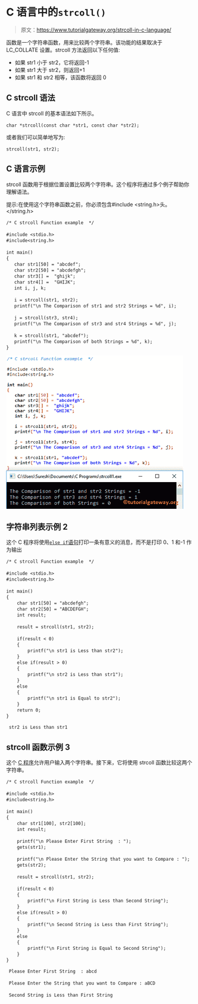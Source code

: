 # C 语言中的`strcoll()`

> 原文：<https://www.tutorialgateway.org/strcoll-in-c-language/>

函数是一个字符串函数，用来比较两个字符串。该功能的结果取决于 LC_COLLATE 设置。strcoll 方法返回以下任何值:

*   如果 str1 小于 str2，它将返回-1
*   如果 str1 大于 str2，则返回+1
*   如果 str1 和 str2 相等，该函数将返回 0

## C strcoll 语法

C 语言中 strcoll 的基本语法如下所示。

```
char *strcoll(const char *str1, const char *str2);
```

或者我们可以简单地写为:

```
strcoll(str1, str2);
```

## C 语言示例

strcoll 函数用于根据位置设置比较两个字符串。这个程序将通过多个例子帮助你理解语法。

提示:在使用这个字符串函数之前，你必须包含#include <string.h>头。</string.h>

```
/* C strcoll Function example  */

#include <stdio.h> 
#include<string.h>

int main()
{
   char str1[50] = "abcdef";
   char str2[50] = "abcdefgh";
   char str3[] =  "ghijk";
   char str4[] =  "GHIJK";
   int i, j, k;

   i = strcoll(str1, str2);		
   printf("\n The Comparison of str1 and str2 Strings = %d", i);

   j = strcoll(str3, str4);		
   printf("\n The Comparison of str3 and str4 Strings = %d", j);

   k = strcoll(str1, "abcdef");		
   printf("\n The Comparison of both Strings = %d", k);
}
```

![strcoll in C language Example 1](img/05c44e33c96fcfe4c9c5fe47e583bbf2.png)

## 字符串列表示例 2

这个 C 程序将使用[`else if`语句](https://www.tutorialgateway.org/else-if-statement-in-c/)打印一条有意义的消息，而不是打印 0、1 和-1 作为输出

```
/* C strcoll Function example  */

#include <stdio.h> 
#include<string.h>

int main()
{
   	char str1[50] = "abcdefgh";
   	char str2[50] = "ABCDEFGH";
   	int result;

   	result = strcoll(str1, str2);

   	if(result < 0)
   	{
   		printf("\n str1 is Less than str2");
	}
	else if(result > 0)
   	{
   		printf("\n str2 is Less than str1");
	}
	else
   	{
   		printf("\n str1 is Equal to str2");
	}
	return 0;
}
```

```
 str2 is Less than str1
```

## strcoll 函数示例 3

这个 [C 程序](https://www.tutorialgateway.org/c-programming/)允许用户输入两个字符串。接下来，它将使用 strcoll 函数比较这两个字符串。

```
/* C strcoll Function example  */

#include <stdio.h> 
#include<string.h>

int main()
{
	char str1[100], str2[100];
	int result;

	printf("\n Please Enter First String  : ");
	gets(str1);	

	printf("\n Please Enter the String that you want to Compare : ");
	gets(str2);	

	result = strcoll(str1, str2);

 	if(result < 0)
   	{
   		printf("\n First String is Less than Second String");
	}
	else if(result > 0)
   	{
   		printf("\n Second String is Less than First String");
	}
	else
   	{
   		printf("\n First String is Equal to Second String");
	}
}
```

```
 Please Enter First String  : abcd

 Please Enter the String that you want to Compare : aBCD

 Second String is Less than First String
```
